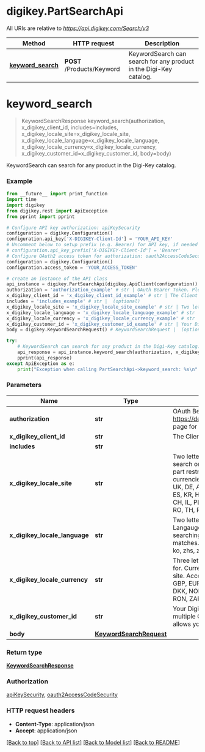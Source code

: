 # digikey.PartSearchApi

All URIs are relative to *https://api.digikey.com/Search/v3*

Method | HTTP request | Description
------------- | ------------- | -------------
[**keyword_search**](PartSearchApi.md#keyword_search) | **POST** /Products/Keyword | KeywordSearch can search for any product in the Digi-Key catalog.

# **keyword_search**
> KeywordSearchResponse keyword_search(authorization, x_digikey_client_id, includes=includes, x_digikey_locale_site=x_digikey_locale_site, x_digikey_locale_language=x_digikey_locale_language, x_digikey_locale_currency=x_digikey_locale_currency, x_digikey_customer_id=x_digikey_customer_id, body=body)

KeywordSearch can search for any product in the Digi-Key catalog.

### Example
```python
from __future__ import print_function
import time
import digikey
from digikey.rest import ApiException
from pprint import pprint

# Configure API key authorization: apiKeySecurity
configuration = digikey.Configuration()
configuration.api_key['X-DIGIKEY-Client-Id'] = 'YOUR_API_KEY'
# Uncomment below to setup prefix (e.g. Bearer) for API key, if needed
# configuration.api_key_prefix['X-DIGIKEY-Client-Id'] = 'Bearer'
# Configure OAuth2 access token for authorization: oauth2AccessCodeSecurity
configuration = digikey.Configuration()
configuration.access_token = 'YOUR_ACCESS_TOKEN'

# create an instance of the API class
api_instance = digikey.PartSearchApi(digikey.ApiClient(configuration))
authorization = 'authorization_example' # str | OAuth Bearer Token. Please see https://developer.digikey.com/documentation/oauth page for more info.
x_digikey_client_id = 'x_digikey_client_id_example' # str | The Client Id for your App.
includes = 'includes_example' # str |  (optional)
x_digikey_locale_site = 'x_digikey_locale_site_example' # str | Two letter code for Digi-Key product website to search on. Different countries sites have different part restrictions, supported languages, and currencies. Acceptable values include: US, CA, JP, UK, DE, AT, BE, DK, FI, GR, IE, IT, LU, NL, NO, PT, ES, KR, HK, SG, CN, TW, AU, FR, IN, NZ, SE, MX, CH, IL, PL, SK, SI, LV, LT, EE, CZ, HU, BG, MY, ZA, RO, TH, PH. (optional)
x_digikey_locale_language = 'x_digikey_locale_language_example' # str | Two letter code for language to search on. Langauge must be supported by the selected site. If searching on keyword, this language is used to find matches. Acceptable values include: en, ja, de, fr, ko, zhs, zht, it, es, he, nl, sv, pl, fi, da, no. (optional)
x_digikey_locale_currency = 'x_digikey_locale_currency_example' # str | Three letter code for Currency to return part pricing for. Currency must be supported by the selected site. Acceptable values include: USD, CAD, JPY, GBP, EUR, HKD, SGD, TWD, KRW, AUD, NZD, INR, DKK, NOK, SEK, ILS, CNY, PLN, CHF, CZK, HUF, RON, ZAR, MYR, THB, PHP. (optional)
x_digikey_customer_id = 'x_digikey_customer_id_example' # str | Your Digi-Key Customer id. If your account has multiple Customer Ids for different regions, this allows you to select one of them. (optional)
body = digikey.KeywordSearchRequest() # KeywordSearchRequest |  (optional)

try:
    # KeywordSearch can search for any product in the Digi-Key catalog.
    api_response = api_instance.keyword_search(authorization, x_digikey_client_id, includes=includes, x_digikey_locale_site=x_digikey_locale_site, x_digikey_locale_language=x_digikey_locale_language, x_digikey_locale_currency=x_digikey_locale_currency, x_digikey_customer_id=x_digikey_customer_id, body=body)
    pprint(api_response)
except ApiException as e:
    print("Exception when calling PartSearchApi->keyword_search: %s\n" % e)
```

### Parameters

Name | Type | Description  | Notes
------------- | ------------- | ------------- | -------------
 **authorization** | **str**| OAuth Bearer Token. Please see https://developer.digikey.com/documentation/oauth page for more info. | 
 **x_digikey_client_id** | **str**| The Client Id for your App. | 
 **includes** | **str**|  | [optional] 
 **x_digikey_locale_site** | **str**| Two letter code for Digi-Key product website to search on. Different countries sites have different part restrictions, supported languages, and currencies. Acceptable values include: US, CA, JP, UK, DE, AT, BE, DK, FI, GR, IE, IT, LU, NL, NO, PT, ES, KR, HK, SG, CN, TW, AU, FR, IN, NZ, SE, MX, CH, IL, PL, SK, SI, LV, LT, EE, CZ, HU, BG, MY, ZA, RO, TH, PH. | [optional] 
 **x_digikey_locale_language** | **str**| Two letter code for language to search on. Langauge must be supported by the selected site. If searching on keyword, this language is used to find matches. Acceptable values include: en, ja, de, fr, ko, zhs, zht, it, es, he, nl, sv, pl, fi, da, no. | [optional] 
 **x_digikey_locale_currency** | **str**| Three letter code for Currency to return part pricing for. Currency must be supported by the selected site. Acceptable values include: USD, CAD, JPY, GBP, EUR, HKD, SGD, TWD, KRW, AUD, NZD, INR, DKK, NOK, SEK, ILS, CNY, PLN, CHF, CZK, HUF, RON, ZAR, MYR, THB, PHP. | [optional] 
 **x_digikey_customer_id** | **str**| Your Digi-Key Customer id. If your account has multiple Customer Ids for different regions, this allows you to select one of them. | [optional] 
 **body** | [**KeywordSearchRequest**](KeywordSearchRequest.md)|  | [optional] 

### Return type

[**KeywordSearchResponse**](KeywordSearchResponse.md)

### Authorization

[apiKeySecurity](../README.md#apiKeySecurity), [oauth2AccessCodeSecurity](../README.md#oauth2AccessCodeSecurity)

### HTTP request headers

 - **Content-Type**: application/json
 - **Accept**: application/json

[[Back to top]](#) [[Back to API list]](../README.md#documentation-for-api-endpoints) [[Back to Model list]](../README.md#documentation-for-models) [[Back to README]](../README.md)
